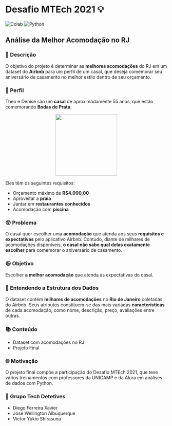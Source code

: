 # Desafio MTEch 2021 💡
![Colab](https://img.shields.io/badge/Colab-F9AB00?style=for-the-badge&logo=googlecolab&color=525252) ![Python](https://img.shields.io/badge/Python-3776AB?style=for-the-badge&logo=python&logoColor=white)



## Análise da Melhor Acomodação no RJ

### 📃 Descrição
O objetivo do projeto é determinar as **melhores acomodações** do RJ em um dataset do **Airbnb** para um perfil de um casal, que deseja comemorar seu aniversário de casamento no melhor estilo dentro de seu orçamento.

### 💑 Perfil

Theo e Denise são um **casal** de aproximadamente 55 anos, que estão comemorando **Bodas de Prata**. <br>

<p align="center">
<img src="https://image.flaticon.com/icons/png/512/3649/3649320.png" width="192"><br>
</p>


Eles têm os seguintes requisitos:

* Orçamento máximo de **R$4.000,00**
* Aproveitar a **praia**
* Jantar em **restaurantes conhecidos**
* Acomodação com **piscina**

### 😵 Problema

O casal quer escolher uma **acomodação** que atenda aos seus **requisitos e expectativas** pelo aplicativo Airbnb. Contudo, diante de milhares de acomodações disponíveis, **o casal não sabe qual delas exatamente escolher** para comemorar o aniversário de casamento.

### 😃 Objetivo

Escolher **a melhor acomodação** que atenda às expectativas do casal.

### 📁 Entendendo a Estrutura dos Dados

O dataset contém **milhares de acomodações** no **Rio de Janeiro** coletadas do Airbnb. Seus atributos constituem-se das mais variadas **características** de cada acomodação, como nome, descrição, preço, avaliações entre outras.

### 📚 Conteúdo

- Dataset com acomodações no RJ
- Projeto Final

### 🌐 Motivação

O projeto final compõe a participação do Desafio MTEch 2021, que teve vários treinamentos com professores da UNICAMP e da Alura em análises de dados com Python.

### 🔎 Grupo Tech Detetives
- Diego Ferreira Xavier
- José Wellington Albuquerque
- Victor Yukio Shirasuna
